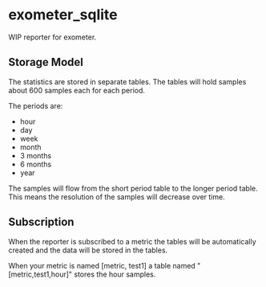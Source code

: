 # exometer_sqlite

WIP reporter for exometer. 

## Storage Model

The statistics are stored in separate tables. The tables will hold samples about 600 samples each for each period.

The periods are:

 * hour
 * day
 * week
 * month
 * 3 months
 * 6 months
 * year

The samples will flow from the short period table to the longer period table. This means the resolution of the 
samples will decrease over time.

## Subscription

When the reporter is subscribed to a metric the tables will be automatically created and the data will be stored
in the tables. 

When your metric is named [metric, test1] a table named "[metric,test1,hour]" stores the hour samples.
